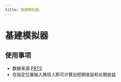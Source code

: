 ```yaml
---
title: 基建模拟器
---
```


# 基建模拟器

## 使用事项

- 数据来源 [PRTS](http://prts.wiki/w/%E9%A6%96%E9%A1%B5)
- 在指定位置输入换班人即可计算出短期收益和长期收益

<ClientOnly>
<InfrastructureSimulator/>
</ClientOnly>
